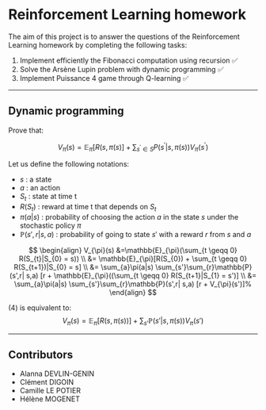 # Reinforcement Learning homework

The aim of this project is to answer the questions of the Reinforcement Learning homework by completing the following tasks:
1. Implement efficiently the Fibonacci computation using recursion :white_check_mark:
3. Solve the Arsène Lupin problem with dynamic programming :white_check_mark:
4. Implement Puissance 4 game through Q-learning :white_check_mark:

---

## Dynamic programming

Prove that:

$$V_\pi(s) = \mathbb{E}_\pi[R(s, \pi(s)] + \sum_{s^\prime \in S} P(s^\prime| s, \pi(s))V_\pi(s^\prime)$$

Let us define the following notations:

* $s$ : a state
* $a$ : an action
* $S_{t}$ : state at time t
* $R(S_{t})$ : reward at time t that depends on $S_{t}$
* $\pi(a|s)$ : probability of choosing the action $a$ in the state $s$ under the stochastic policy $\pi$
* $\mathbb{P}(s',r| s,a)$ : probability of going to state $s'$ with a reward $r$ from $s$ and $a$

$$
\begin{align}
  V_{\pi}(s)  &=\mathbb{E}_{\pi}(\sum_{t \geqq 0} R(S_{t}|S_{0} = s)) \\
        &= \mathbb{E}_{\pi}[R(S_{0}) + \sum_{t \geqq 0} R(S_{t+1})|S_{0} = s] \\
            &= \sum_{a}\pi(a|s) \sum_{s'}\sum_{r}\mathbb{P}(s',r| s,a) [r + \mathbb{E}_{\pi}((\sum_{t \geqq 0} R(S_{t+1}|S_{1} = s')] \\
            &= \sum_{a}\pi(a|s) \sum_{s'}\sum_{r}\mathbb{P}(s',r| s,a) [r + V_{\pi}(s')]%
\end{align}
$$


(4) is equivalent to:
$$V_{\pi}(s) = \mathbb{E}_{\pi}[R(s,\pi(s))] + \sum_{s'}\mathbb{P}(s'| s,\pi(s))V_{\pi}(s')$$

---

## Contributors

* Alanna DEVLIN-GENIN
* Clément DIGOIN
* Camille LE POTIER
* Hélène MOGENET